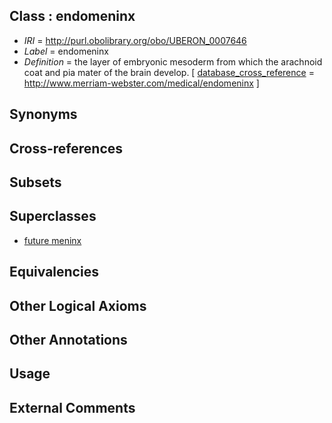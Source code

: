 
## Class : endomeninx

 * *IRI* = http://purl.obolibrary.org/obo/UBERON_0007646
 * *Label* = endomeninx
 * *Definition* = the layer of embryonic mesoderm from which the arachnoid coat and pia mater of the brain develop. [ [database_cross_reference](../../ef/oboInOwl#hasDbXref.md) = http://www.merriam-webster.com/medical/endomeninx ]

## Synonyms


## Cross-references


## Subsets


## Superclasses

 * [future meninx](../../UBERON/45/UBERON_0007645.md)

## Equivalencies


## Other Logical Axioms


## Other Annotations


## Usage


## External Comments

